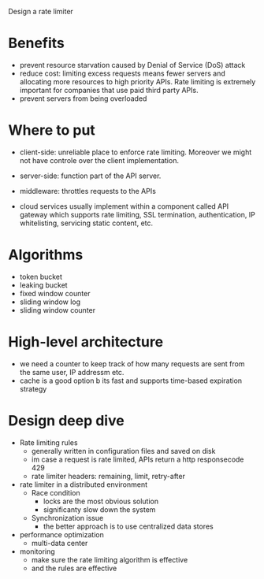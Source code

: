 Design a rate limiter

# Benefits
- prevent resource starvation caused by Denial of Service (DoS) attack
- reduce cost: limiting excess requests means fewer servers and allocating more resources to high priority APIs. Rate limiting is extremely important for companies that use paid third party APIs.
- prevent servers from being overloaded

# Where to put
- client-side: unreliable place to enforce rate limiting. Moreover we might not have controle over the client implementation.
- server-side: function part of the API server.
- middleware: throttles requests to the APIs

- cloud services usually implement within a component called API gateway which supports rate limiting, SSL termination, authentication, IP whitelisting, servicing static content, etc.

# Algorithms
- token bucket
- leaking bucket
- fixed window counter
- sliding window log
- sliding window counter

# High-level architecture
- we need a counter to keep track of how many requests are sent from the same user, IP addressm etc.
- cache is a good option b its fast and supports time-based expiration strategy

# Design deep dive
- Rate limiting rules
    - generally written in configuration files and saved on disk
    - im case a request is rate limited, APIs return a http responsecode 429
    - rate limiter headers: remaining, limit, retry-after
- rate limiter in a distributed environment
    - Race condition
        - locks are the most obvious solution
        - significanty slow down the system
    - Synchronization issue
        - the better approach is to use centralized data stores
- performance optimization
    - multi-data center
- monitoring
    - make sure the rate limiting algorithm is effective
    - and the rules are effective